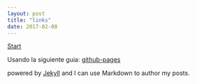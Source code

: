 ```yaml
---
layout: post
title: "links"
date: 2017-02-08
---
```

[Start](https://github.com/jorgeraulmoreno/jorgeraulmoreno.github.io)

Usando la siguiente guia:
[github-pages](http://jmcglone.com/guides/github-pages/)

powered by [Jekyll](http://jekyllrb.com) and I can use Markdown to author my posts.
